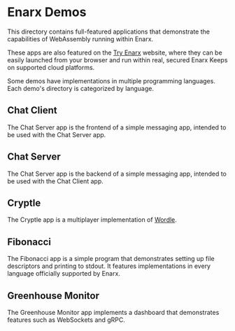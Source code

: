 # Enarx Demos

This directory contains full-featured applications that demonstrate the capabilities of
WebAssembly running within Enarx.

These apps are also featured on the [Try Enarx](try.enarx.dev) website, where they can be easily
launched from your browser and run within real, secured Enarx Keeps on supported cloud platforms.

Some demos have implementations in multiple programming languages.
Each demo's directory is categorized by language.

## Chat Client

The Chat Server app is the frontend of a simple messaging app, intended to be used with the Chat
Server app.

## Chat Server

The Chat Server app is the backend of a simple messaging app, intended to be used with the Chat
Client app.

## Cryptle

The Cryptle app is a multiplayer implementation of
[Wordle](https://www.nytimes.com/games/wordle/index.html).

## Fibonacci

The Fibonacci app is a simple program that demonstrates setting up file descriptors and printing
to stdout.
It features implementations in every language officially supported by Enarx.

## Greenhouse Monitor

The Greenhouse Monitor app implements a dashboard that demonstrates features such as WebSockets
and gRPC.
